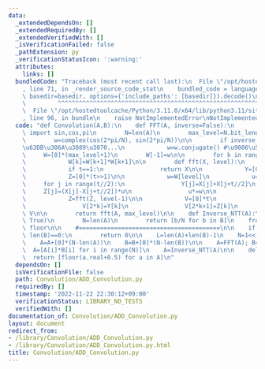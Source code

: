 ```yaml
---
data:
  _extendedDependsOn: []
  _extendedRequiredBy: []
  _extendedVerifiedWith: []
  _isVerificationFailed: false
  _pathExtension: py
  _verificationStatusIcon: ':warning:'
  attributes:
    links: []
  bundledCode: "Traceback (most recent call last):\n  File \"/opt/hostedtoolcache/Python/3.11.0/x64/lib/python3.11/site-packages/onlinejudge_verify/documentation/build.py\"\
    , line 71, in _render_source_code_stat\n    bundled_code = language.bundle(stat.path,\
    \ basedir=basedir, options={'include_paths': [basedir]}).decode()\n          \
    \         ^^^^^^^^^^^^^^^^^^^^^^^^^^^^^^^^^^^^^^^^^^^^^^^^^^^^^^^^^^^^^^^^^^^^^^^^^^^^^^^^^\n\
    \  File \"/opt/hostedtoolcache/Python/3.11.0/x64/lib/python3.11/site-packages/onlinejudge_verify/languages/python.py\"\
    , line 96, in bundle\n    raise NotImplementedError\nNotImplementedError\n"
  code: "def Convolution(A,B):\n    def FFT(A, inverse=False):\n        from math\
    \ import sin,cos,pi\n        N=len(A)\n        max_level=N.bit_length()-1\n\n\
    \        w=complex(cos(2*pi/N), sin(2*pi/N))\n\n        if inverse: #\u9006\u5909\
    \u63DB\u306A\u3089\u3070...\n            w=w.conjugate() #\u9006\u5143\n\n   \
    \     W=[0]*(max_level+1)\n        W[-1]=w\n\n        for k in range(max_level-1,-1,-1):\n\
    \            W[k]=W[k+1]*W[k+1]\n\n        def fft(X, level):\n            t=len(X)\n\
    \            if t==1:\n                return X\n\n            Y=[0]*(t>>1)\n\
    \            Z=[0]*(t>>1)\n\n            w=W[level]\n            u=1\n       \
    \     for j in range(t//2):\n                Y[j]=X[j]+X[j+t//2]\n           \
    \     Z[j]=(X[j]-X[j+t//2])*u\n                u*=w\n\n            Y=fft(Y, level-1)\n\
    \            Z=fft(Z, level-1)\n\n            V=[0]*t\n            for k in range(t>>1):\n\
    \                V[2*k]=Y[k]\n                V[2*k+1]=Z[k]\n            return\
    \ V\n\n        return fft(A, max_level)\n\n    def Inverse_NTT(A):\n        B=FFT(A,\
    \ True)\n        N=len(A)\n        return [b/N for b in B]\n    from math import\
    \ floor\n\n    #========================================\n\n    if len(A)==0 or\
    \ len(B)==0:\n        return 0\n\n    L=len(A)+len(B)-1\n    N=1<<((len(A)+len(B)-1)-1).bit_length()\n\
    \    A=A+[0]*(N-len(A))\n    B=B+[0]*(N-len(B))\n\n    A=FFT(A); B=FFT(B)\n  \
    \  A=[A[i]*B[i] for i in range(N)]\n    A=Inverse_NTT(A)\n\n    del A[L:]\n  \
    \  return [floor(a.real+0.5) for a in A]\n"
  dependsOn: []
  isVerificationFile: false
  path: Convolution/ADD_Convolution.py
  requiredBy: []
  timestamp: '2022-11-22 22:30:12+09:00'
  verificationStatus: LIBRARY_NO_TESTS
  verifiedWith: []
documentation_of: Convolution/ADD_Convolution.py
layout: document
redirect_from:
- /library/Convolution/ADD_Convolution.py
- /library/Convolution/ADD_Convolution.py.html
title: Convolution/ADD_Convolution.py
---
```

